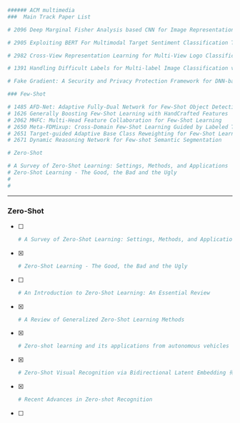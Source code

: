```python
###### ACM multimedia
###  Main Track Paper List

# 2096 Deep Marginal Fisher Analysis based CNN for Image Representation and Classification

# 2905 Exploiting BERT For Multimodal Target Sentiment Classification Through Input Space Translation

# 2982 Cross-View Representation Learning for Multi-View Logo Classification with Information Bottleneck

# 1391 Handling Difficult Labels for Multi-label Image Classification via Uncertainty Distillation

# Fake Gradient: A Security and Privacy Protection Framework for DNN-based Image Classification
```





```python
### Few-Shot

# 1485 AFD-Net: Adaptive Fully-Dual Network for Few-Shot Object Detection
# 1626 Generally Boosting Few-Shot Learning with HandCrafted Features
# 2062 MHFC: Multi-Head Feature Collaboration for Few-Shot Learning
# 2650 Meta-FDMixup: Cross-Domain Few-Shot Learning Guided by Labeled Target Data
# 2651 Target-guided Adaptive Base Class Reweighting for Few-Shot Learning
# 2671 Dynamic Reasoning Network for Few-shot Semantic Segmentation
```



```python
# Zero-Shot

# A Survey of Zero-Shot Learning: Settings, Methods, and Applications
# Zero-Shot Learning - The Good, the Bad and the Ugly
#
#
```



---



### Zero-Shot

- [ ] ```python
  # A Survey of Zero-Shot Learning: Settings, Methods, and Applications
  ```

- [x] ```python
  # Zero-Shot Learning - The Good, the Bad and the Ugly
  ```

- [ ] ```python
  # An Introduction to Zero-Shot Learning: An Essential Review
  ```

- [x] ```python
  # A Review of Generalized Zero-Shot Learning Methods
  ```

- [x] ```python
  # Zero-shot learning and its applications from autonomous vehicles to COVID-19 diagnosis: A review
  ```

- [x] ```python
  # Zero-Shot Visual Recognition via Bidirectional Latent Embedding 待定
  ```

- [x] ```python
  # Recent Advances in Zero-shot Recognition
  ```

- [ ] 

